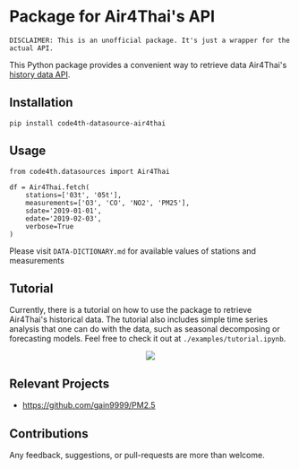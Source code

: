 # Package for Air4Thai's API

```
DISCLAIMER: This is an unofficial package. It's just a wrapper for the actual API.
```
This Python package provides a convenient way to retrieve data Air4Thai's [history data API][api].

## Installation
```
pip install code4th-datasource-air4thai
```

## Usage
```
from code4th.datasources import Air4Thai

df = Air4Thai.fetch(
    stations=['03t', '05t'],
    measurements=['O3', 'CO', 'NO2', 'PM25'],
    sdate='2019-01-01',
    edate='2019-02-03',
    verbose=True
)
```

Please visit `DATA-DICTIONARY.md` for available values of stations and measurements

## Tutorial
Currently, there is a tutorial on how to use the package to retrieve Air4Thai's historical data. The tutorial also includes simple time series analysis that one can do with the data, such as seasonal decomposing or forecasting models.
Feel free to check it out at `./examples/tutorial.ipynb`.

<div align="center">
<img src="https://i.imgur.com/4unRLva.png"/>
</div>

## Relevant Projects
- https://github.com/gain9999/PM2.5

## Contributions
Any feedback, suggestions, or pull-requests are more than welcome.

[api]: http://air4thai.pcd.go.th/webV2/history/

